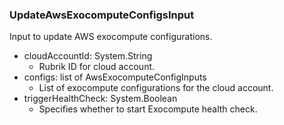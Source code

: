 ### UpdateAwsExocomputeConfigsInput
Input to update AWS exocompute configurations.

- cloudAccountId: System.String
  - Rubrik ID for cloud account.
- configs: list of AwsExocomputeConfigInputs
  - List of exocompute configurations for the cloud account.
- triggerHealthCheck: System.Boolean
  - Specifies whether to start Exocompute health check.
